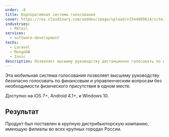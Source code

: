 ```yaml
---
order: -8
title: Корпоративная система голосования
cover: https://res.cloudinary.com/smddev/image/upload/v1544809814/site/project/voting.jpg
industries:
  - Retail
services:
  - software-development
techs:
  - Laravel
  - MongoDB
  - Ionic
description: Позволяет высшему руководству дистанционно голосовать по важным вопросам.
---
```

Эта мобильная система голосования позволяет высшему руководству безопасно голосовать по финансовым и управленческим вопросам без необходимости физического присутствия в одном месте.

Доступно на iOS 7+, Android 4.1+, и Windows 10.

## Результат

Продукт был поставлен в крупную дистрибьюторскую компанию, имеющую филиалы во всех крупных городах России.

